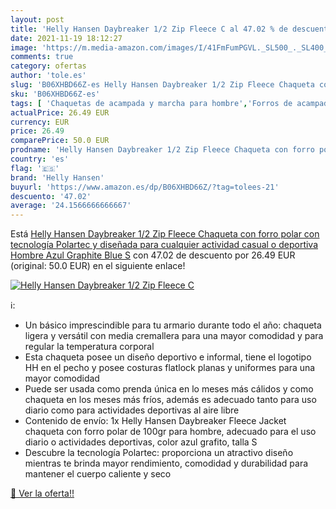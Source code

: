 ```yaml
---
layout: post
title: 'Helly Hansen Daybreaker 1/2 Zip Fleece C al 47.02 % de descuento'
date: 2021-11-19 18:12:27
image: 'https://m.media-amazon.com/images/I/41FmFumPGVL._SL500_._SL400_.jpg'
comments: true
category: ofertas
author: 'tole.es'
slug: 'B06XHBD66Z-es Helly Hansen Daybreaker 1/2 Zip Fleece Chaqueta con forro...'
sku: 'B06XHBD66Z-es'
tags: [ 'Chaquetas de acampada y marcha para hombre','Forros de acampada y marcha para hombre','Ropa','Ropa de acampada','Ropa de acampada para hombre','Ropa específica deportiva','chaqueta','helly hansen', ]
actualPrice: 26.49 EUR
currency: EUR
price: 26.49
comparePrice: 50.0 EUR
prodname: 'Helly Hansen Daybreaker 1/2 Zip Fleece Chaqueta con forro polar  con tecnología Polartec y diseñada para cualquier actividad casual o deportiva  Hombre  Azul  Graphite Blue   S'
country: 'es'
flag: '🇪🇸'
brand: 'Helly Hansen'
buyurl: 'https://www.amazon.es/dp/B06XHBD66Z/?tag=tolees-21'
descuento: '47.02'
average: '24.1566666666667'
---
```


Está [Helly Hansen Daybreaker 1/2 Zip Fleece Chaqueta con forro polar  con tecnología Polartec y diseñada para cualquier actividad casual o deportiva  Hombre  Azul  Graphite Blue   S](https://www.amazon.es/dp/B06XHBD66Z/?tag=tolees-21) con 47.02 de descuento por 26.49 EUR (original: 50.0 EUR) en el siguiente enlace!

[![Helly Hansen Daybreaker 1/2 Zip Fleece C](https://m.media-amazon.com/images/I/41FmFumPGVL._SL500_._SL400_.jpg)](https://www.amazon.es/dp/B06XHBD66Z/?tag=tolees-21)

ℹ️:

- Un básico imprescindible para tu armario durante todo el año: chaqueta ligera y versátil con media cremallera para una mayor comodidad y para regular la temperatura corporal
- Esta chaqueta posee un diseño deportivo e informal, tiene el logotipo HH en el pecho y posee costuras flatlock planas y uniformes para una mayor comodidad
- Puede ser usada como prenda única en lo meses más cálidos y como chaqueta en los meses más fríos, además es adecuado tanto para uso diario como para actividades deportivas al aire libre
- Contenido de envío: 1x Helly Hansen Daybreaker Fleece Jacket chaqueta con forro polar de 100gr para hombre, adecuado para el uso diario o actividades deportivas, color azul grafito, talla S
- Descubre la tecnología Polartec: proporciona un atractivo diseño mientras te brinda mayor rendimiento, comodidad y durabilidad para mantener el cuerpo caliente y seco

[🛒 Ver la oferta!!](https://www.amazon.es/dp/B06XHBD66Z/?tag=tolees-21)
